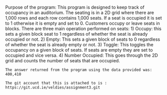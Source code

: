 Purpose of the program:
	This program is designed to keep track of occupancy in an auditorium. The seating is in a 2D grid where there are 1,000 rows and each row contains 1,000 seats. 
	If a seat is occupied it is set to 1 otherwise it is empty and set to 0. Customers occupy or leave seats in blocks.
	There are three main operation performed on seats:
	1) Occupy: this sets a given block seat to 1 regardless of whether the seat is already occupied or not.
	2) Empty: This sets a given block of seats to 0 regardless of whether the seat is already empty or not.
	3) Toggle: This toggles the occupancy on a given block of seats.  If seats are empty they are set to occupied and vice versa. 
	4) Number Occupied: This goes through the 2D grid and counts the number of seats that are occupied.

	The answer returned from the program using the data provided was: 400,410
	
	The git account that this is attached to is : https://git.ucd.ie/veldies/assignment3.git